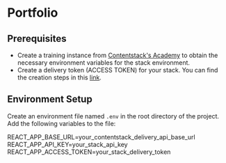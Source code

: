 # Portfolio

## Prerequisites
- Create a training instance from [Contentstack's Academy](https://www.contentstack.com/academy) to obtain the necessary environment variables for the stack environment.
- Create a delivery token (ACCESS TOKEN) for your stack. You can find the creation steps in this [link](https://www.contentstack.com/docs/developers/create-tokens/create-a-delivery-token).

## Environment Setup
Create an environment file named `.env` in the root directory of the project. Add the following variables to the file:

REACT_APP_BASE_URL=your_contentstack_delivery_api_base_url
REACT_APP_API_KEY=your_stack_api_key
REACT_APP_ACCESS_TOKEN=your_stack_delivery_token